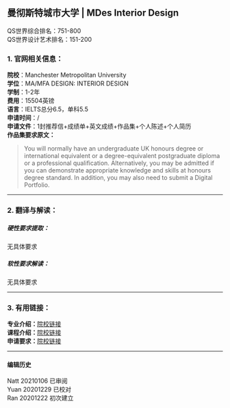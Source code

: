 ##  曼彻斯特城市大学 | MDes Interior Design

QS世界综合排名：751-800  
QS世界设计艺术排名：151-200  

### 1. 官网相关信息：

**院校**：Manchester Metropolitan University  
**学位**：MA/MFA DESIGN: INTERIOR DESIGN  
**学制**：1-2年  
**费用**：15504英镑  
**语言**：IELTS总分6.5，单科5.5  
**申请时间**：/  
**申请文件**：1封推荐信+成绩单+英文成绩+作品集+个人陈述+个人简历  
**作品集要求原文：**  
> You will normally have an undergraduate UK honours degree or international equivalent or a degree-equivalent postgraduate diploma or a professional qualification. Alternatively, you may be admitted if you can demonstrate appropriate knowledge and skills at honours degree standard. In addition, you may also need to submit a Digital Portfolio.




---


### 2. 翻译与解读：

##### 硬性要求提取：
无具体要求  


##### 软性要求解读：
无具体要求  

---


### 3. 有用链接：

**专业介绍：**[院校链接](https://www.art.mmu.ac.uk/postgraduate/ma-interiors/)  
**课程介绍：**[院校链接](https://www.art.mmu.ac.uk/postgraduate/ma-interiors/)  
**申请要求：**[院校链接](https://www2.mmu.ac.uk/study/postgraduate/apply/entry-requirements/)         



---


#### 编辑历史  
Natt 20210106 已审阅    
Yuan 20201229 已校对  
Ran 20201222 初次建立  
